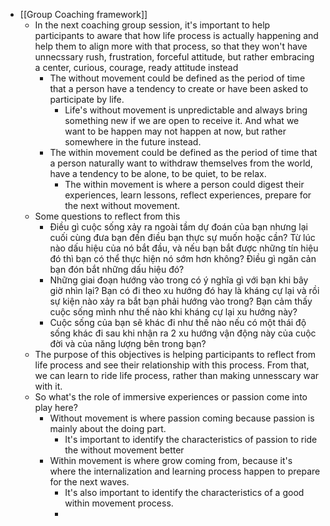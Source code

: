- [[Group Coaching framework]]
    - In the next coaching group session, it's important to help participants to aware that how life process is actually happening and help them to align more with that process, so that they won't have unnecssary rush, frustration, forceful attitude, but rather embracing a center, curious, courage, ready attitude instead
        - The without movement could be defined as the period of time that a person have a tendency to create or have been asked to participate by life.
            - Life's without movement is unpredictable and always bring something new if we are open to receive it. And what we want to be happen may not happen at now, but rather somewhere in the future instead.
        - The within movement could be defined as the period of time that a person naturally want to withdraw themselves from the world, have a tendency to be alone, to be quiet, to be relax.
            - The within movement is where a person could digest their experiences, learn lessons, reflect experiences, prepare for the next without movement. 
    - Some questions to reflect from this
        - Điều gì cuộc sống xảy ra ngoài tầm dự đoán của bạn nhưng lại cuối cùng đưa bạn đến điều bạn thực sự muốn hoặc cần? Từ lúc nào dấu hiệu của nó bắt đầu, và nếu bạn bắt được những tín hiệu đó thì bạn có thể thực hiện nó sớm hơn không? Điều gì ngăn cản bạn đón bắt những dấu hiệu đó?
        - Những giai đoạn hướng vào trong có ý nghĩa gì với bạn khi bây giờ nhìn lại? Bạn có đi theo xu hướng đó hay là kháng cự lại và rồi sự kiện nào xảy ra bắt bạn phải hướng vào trong? Bạn cảm thấy cuộc sống mình như thế nào khi kháng cự lại xu hướng này?
        - Cuộc sống của bạn sẽ khác đi như thế nào nếu có một thái độ sống khác đi sau khi nhận ra 2 xu hướng vận động này của cuộc đời và của năng lượng bên trong bạn?
    - The purpose of this objectives is helping participants to reflect from life process and see their relationship with this process. From that, we can learn to ride life process, rather than making unnesscary war with it.
    - So what's the role of immersive experiences or passion come into play here?
        - Without movement is where passion coming because passion is mainly about the doing part.
            - It's important to identify the characteristics of passion to ride the without movement better
        - Within movement is where grow coming from, because it's where the internalization and learning process happen to prepare for the next waves.
            - It's also important to identify the characteristics of a good within movement process.
            - 
